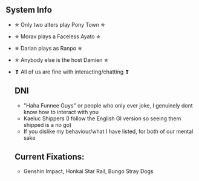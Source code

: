 ## System Info
- ✯ Only two alters play Pony Town ✯
- ✯ Morax plays a Faceless Ayato ✯
- ✯ Darian plays as Ranpo ✯
- ✯ Anybody else is the host Damien ✯
- ❣ All of us are fine with interacting/chatting ❣

   ## DNI
    - "Haha Funnee Guys" or people who only ever joke, I genuinely dont know how to interact with you
    - Kaeluc Shippers (I follow the English GI version so seeing them shipped is a no go)
    - If you dislike my behaviour/what I have listed, for both of our mental sake

  ## Current Fixations:
  - Genshin Impact, Honkai Star Rail, Bungo Stray Dogs
<!--
**OsmanthusWineDad/OsmanthusWineDad** is a ✨ _special_ ✨ repository because its `README.md` (this file) appears on your GitHub profile.

Here are some ideas to get you started:

- 🔭 I’m currently working on ...
- 🌱 I’m currently learning ...
- 👯 I’m looking to collaborate on ...
- 🤔 I’m looking for help with ...
- 💬 Ask me about ...
- 📫 How to reach me: ...
- 😄 Pronouns: ...
- ⚡ Fun fact: ...
-->
